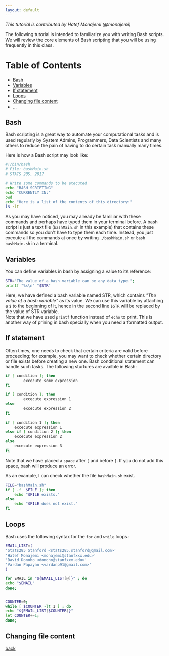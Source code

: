 ```yaml
---
layout: default
---
```


_This tutorial is contributed by Hatef Monajemi (@monajemi)_

The following tutorial is intended to familiarize you with writing Bash scripts. 
We will review the core elements of Bash scripting that you will be
using frequently in this class.  

# Table of Contents
- [Bash](#bash)
- [Variables](#variables) 
- [If statement](#if-statement)
- [Loops](#loops)
- [Changing file content](#changing-file-content)
- ...

## Bash

Bash scripting is a great way to automate your computational tasks
and is used regularly by System Admins, Programmers, Data Scientists and many others to 
reduce the pain of having to do certain task manually many times.

Here is how a Bash script may look like:

```bash
#!/bin/bash
# File: bashMain.sh
# STATS 285, 2017

# Write some commands to be executed
echo "BASH SCRIPTING"
echo "CURRENTLY IN:"
pwd
echo "Here is a list of the contents of this directory:"
ls -lt
```

As you may have noticed, you may already be familiar with these commands and perhaps have typed 
them in your terminal before. A bash script is just a text file (`bashMain.sh` in this example) that contains these commands so you don't have to type them each time. Instead, you just execute all the commands at once by writing `./bashMain.sh` or `bash bashMain.sh` in a terminal.


## Variables

You can define variables in bash by assigning a value to its reference:

```bash
STR="The value of a bash variable can be any data type.";
printf "%s\n" "$STR"
```
Here, we have defined a bash variable named STR, which contains *"The value of a bash variable"* as its value. We can use this variable by attaching a `$` to the beginning of it, hence in the second line `$STR` will be replaced by the value of STR variable.  
Note that we have used `printf` function instead of `echo` to print. This is another way of prining in bash specially when you need a formatted output.  

## If statement
Often times, one needs to check that certain criteria are valid before proceeding; for example, you may want to check whether certain directory or file exists before creating a new one. Bash conditional statement can handle such tasks. The following sturtures are availble in Bash:
```bash
if [ condition ]; then
        excecute some expression
fi
```

```bash
if [ condition ]; then
        excecute expression 1
else
        excecute expression 2
fi
```

```bash
if [ condition 1 ]; then
    excecute expression 1
else if [ condition 2 ]; then
    excecute expression 2
else
    excecute expression 3
fi
```

Note that we have placed a `space` after `[` and before `]`. If you do not add this space, bash will produce an error.  

As an example, I can check whether the file `bashMain.sh` exist.
```bash
FILE="bashMain.sh"
if [ -f  $FILE ]; then  
    echo "$FILE exists."  
else  
    echo "$FILE does not exist."  
fi
```

## Loops
Bash uses the following syntax for the `for` and `while` loops:


```bash
EMAIL_LIST=(
'Stats285 Stanford <stats285.stanford@gmail.com>'
'Hatef Monajemi <monajemi@stanfxxx.edu>'
'David Donoho <donoho@stanfxxx.edu>'
'Vardan Papayan <vardanp91@gmail.com>'
)

for EMAIL in "${EMAIL_LIST[@]}" ; do
echo "$EMAIL"
done;


COUNTER=0;
while [ $COUNTER -lt 1 ] ; do
echo "${EMAIL_LIST[$COUNTER]}"
let COUNTER+=1;
done;

```


## Changing file content



[back](../notes)
